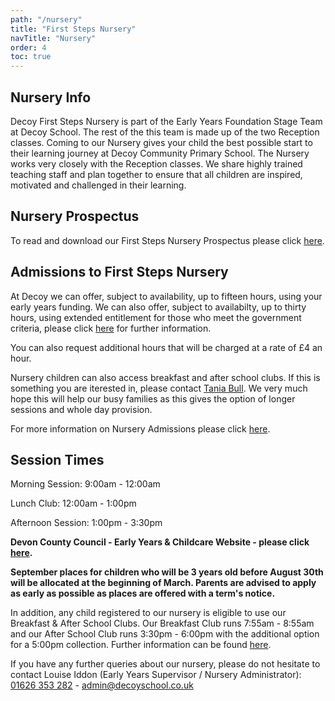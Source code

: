 ```yaml
---
path: "/nursery"
title: "First Steps Nursery"
navTitle: "Nursery"
order: 4
toc: true
---
```


## Nursery Info

Decoy First Steps Nursery is part of the Early Years Foundation Stage Team at Decoy School. The rest of the this team is made up of the two Reception classes. Coming to our Nursery gives your child the best possible start to their learning journey at Decoy Community Primary School. The Nursery works very closely with the Reception classes. We share highly trained teaching staff and plan together to ensure that all children are inspired, motivated and challenged in their learning.

## Nursery Prospectus

To read and download our First Steps Nursery Prospectus please click [here][3].
<a id="down"></a> 

## Admissions to First Steps Nursery

At Decoy we can offer, subject to availability, up to fifteen hours, using your early years funding. We can also offer, subject to availabilty, up to thirty hours, using extended entitlement for those who meet the government criteria, please click [here][5] for further information.

You can also request additional hours that will be charged at a rate of £4 an hour.

Nursery children can also access breakfast and after school clubs. If this is something you are iterested in, please contact <a href="mailto:tbull@decoyschool.co.uk">Tania Bull</a>. We very much hope this will help our busy families as this gives the option of longer sessions and whole day provision.

For more information on Nursery Admissions please click [here][1].

## Session Times
Morning Session: 9:00am - 12:00am

Lunch Club: 12:00am - 1:00pm

Afternoon Session: 1:00pm - 3:30pm

**Devon County Council - Early Years & Childcare Website - please click [here][4].**

**September places for children who will be 3 years old before August 30th will be allocated at the beginning of March.
Parents are advised to apply as early as possible as places are offered with a term's notice.**

In addition, any child registered to our nursery is eligible to use our Breakfast & After School Clubs. Our Breakfast Club runs 7:55am - 8:55am and our After School Club runs 3:30pm - 6:00pm with the additional option for a 5:00pm collection. Further information can be found [here][2].

If you have any further queries about our nursery, please do not hesitate to contact Louise Iddon (Early Years Supervisor / Nursery Administrator):  
<a href='tel:+441626353282'>01626 353 282</a> - <a href="mailto:admin@decoyschool.co.uk">admin@decoyschool.co.uk</a>

[1]: https://drive.google.com/a/decoyschool.co.uk/folderview?id=0B0102cki14zKSGFZeWRwLUlyRHM&usp=sharing&tid=0B0102cki14zKUmg5Y1FYcVhwUlU
[2]: ../extended-schools-admissions
[3]: https://drive.google.com/open?id=0B76W__U5CTntSUhiNVZqNmxucFU
[4]: https://new.devon.gov.uk/educationandfamilies/early-years-and-childcare
[5]: https://www.childcarechoices.gov.uk